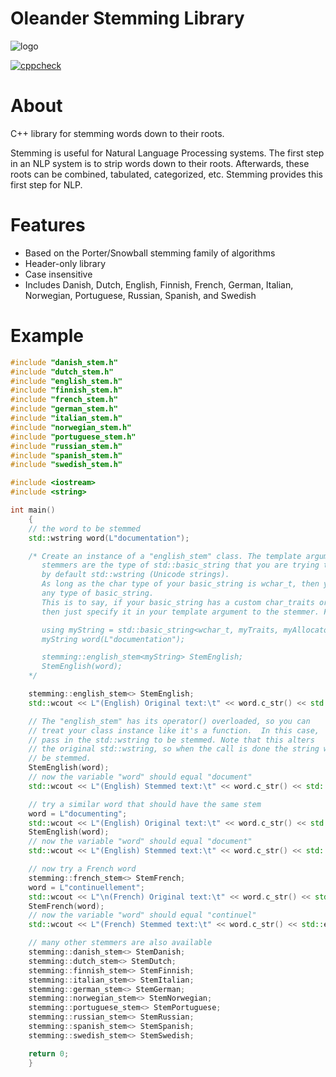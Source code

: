 Oleander Stemming Library
=============================

![logo](stemming.png)

[![cppcheck](https://github.com/Blake-Madden/OleanderStemmingLibrary/actions/workflows/cppcheck.yml/badge.svg)](https://github.com/Blake-Madden/OleanderStemmingLibrary/actions/workflows/cppcheck.yml)

About
=============================

C++ library for stemming words down to their roots.

Stemming is useful for Natural Language Processing systems.
The first step in an NLP system is to strip words down to their roots.
Afterwards, these roots can be combined, tabulated, categorized, etc. Stemming provides this first step for NLP.

Features
=============================

- Based on the Porter/Snowball stemming family of algorithms
- Header-only library
- Case insensitive
- Includes Danish, Dutch, English, Finnish, French, German, Italian, Norwegian, Portuguese, Russian, Spanish, and Swedish

Example
=============================

```cpp
#include "danish_stem.h"
#include "dutch_stem.h"
#include "english_stem.h"
#include "finnish_stem.h"
#include "french_stem.h"
#include "german_stem.h"
#include "italian_stem.h"
#include "norwegian_stem.h"
#include "portuguese_stem.h"
#include "russian_stem.h"
#include "spanish_stem.h"
#include "swedish_stem.h"

#include <iostream>
#include <string>

int main()
    {
    // the word to be stemmed
    std::wstring word(L"documentation");

    /* Create an instance of a "english_stem" class. The template argument for the
       stemmers are the type of std::basic_string that you are trying to stem,
       by default std::wstring (Unicode strings).
       As long as the char type of your basic_string is wchar_t, then you can use
       any type of basic_string.
       This is to say, if your basic_string has a custom char_traits or allocator,
       then just specify it in your template argument to the stemmer. For example:

       using myString = std::basic_string<wchar_t, myTraits, myAllocator>;
       myString word(L"documentation");

       stemming::english_stem<myString> StemEnglish;
       StemEnglish(word);
    */

    stemming::english_stem<> StemEnglish;
    std::wcout << L"(English) Original text:\t" << word.c_str() << std::endl;

    // The "english_stem" has its operator() overloaded, so you can
    // treat your class instance like it's a function.  In this case,
    // pass in the std::wstring to be stemmed. Note that this alters
    // the original std::wstring, so when the call is done the string will
    // be stemmed.
    StemEnglish(word);
    // now the variable "word" should equal "document"
    std::wcout << L"(English) Stemmed text:\t" << word.c_str() << std::endl;

    // try a similar word that should have the same stem
    word = L"documenting";
    std::wcout << L"(English) Original text:\t" << word.c_str() << std::endl;
    StemEnglish(word);
    // now the variable "word" should equal "document"
    std::wcout << L"(English) Stemmed text:\t" << word.c_str() << std::endl;

    // now try a French word
    stemming::french_stem<> StemFrench;
    word = L"continuellement";
    std::wcout << L"\n(French) Original text:\t" << word.c_str() << std::endl;
    StemFrench(word);
    // now the variable "word" should equal "continuel"
    std::wcout << L"(French) Stemmed text:\t" << word.c_str() << std::endl;

    // many other stemmers are also available
    stemming::danish_stem<> StemDanish;
    stemming::dutch_stem<> StemDutch;
    stemming::finnish_stem<> StemFinnish;
    stemming::italian_stem<> StemItalian;
    stemming::german_stem<> StemGerman;
    stemming::norwegian_stem<> StemNorwegian;
    stemming::portuguese_stem<> StemPortuguese;
    stemming::russian_stem<> StemRussian;
    stemming::spanish_stem<> StemSpanish;
    stemming::swedish_stem<> StemSwedish;

    return 0;
    }
```
